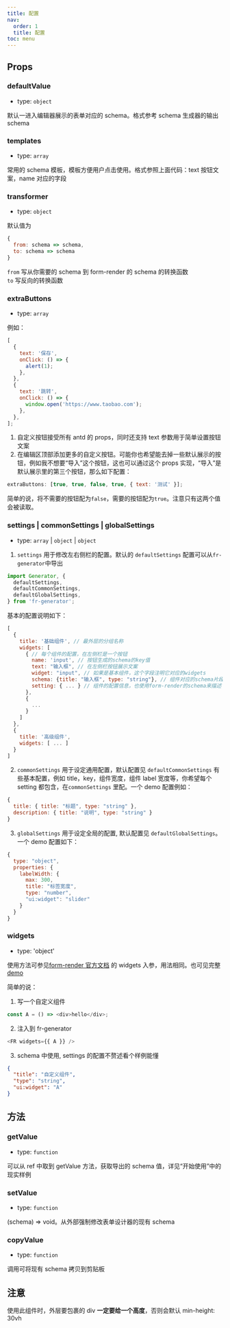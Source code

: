 ```yaml
---
title: 配置
nav:
  order: 1
  title: 配置
toc: menu
---
```


## Props

### defaultValue

- type: `object`

默认一进入编辑器展示的表单对应的 schema。格式参考 schema 生成器的输出 schema

### templates

- type: `array`

常用的 schema 模板，模板方便用户点击使用。格式参照上面代码：text 按钮文案，name 对应的字段

### transformer

- type: `object`

默认值为

```js
{
  from: schema => schema,
  to: schema => schema
}
```

`from` 写从你需要的 schema 到 form-render 的 schema 的转换函数  
`to` 写反向的转换函数

### extraButtons

- type: `array`

例如：

```js
[
  {
    text: '保存',
    onClick: () => {
      alert(1);
    },
  },
  {
    text: '跳转',
    onClick: () => {
      window.open('https://www.taobao.com');
    },
  },
];
```

1. 自定义按钮接受所有 antd 的 props，同时还支持 text 参数用于简单设置按钮文案
2. 在编辑区顶部添加更多的自定义按钮。可能你也希望能去掉一些默认展示的按钮，例如我不想要“导入”这个按钮，这也可以通过这个 props 实现，“导入”是默认展示里的第三个按钮，那么如下配置：

```js
extraButtons: [true, true, false, true, { text: '测试' }];
```

简单的说，将不需要的按钮配为`false`，需要的按钮配为`true`。注意只有这两个值会被读取。

### settings | commonSettings | globalSettings

- type: `array` | `object` | `object`

1. `settings` 用于修改左右侧栏的配置。默认的 `defaultSettings` 配置可以从`fr-generator`中导出

```js
import Generator, {
  defaultSettings,
  defaultCommonSettings,
  defaultGlobalSettings,
} from 'fr-generator';
```

基本的配置说明如下：

```js
[
  {
    title: '基础组件', // 最外层的分组名称
    widgets: [
      { // 每个组件的配置，在左侧栏是一个按钮
        name: 'input', // 按钮生成的schema的key值
        text: "输入框", // 在左侧栏按钮展示文案
        widget: "input", // 如果是基本组件，这个字段注明它对应的widgets
        schema: {title: "输入框", type: "string"}, // 组件对应的schema片段
        setting: { ... } // 组件的配置信息，也使用form-render的schema来描述
      },
      {
        ...
      }
    ]
  },
  {
    title: '高级组件',
    widgets: [ ... ]
  }
]
```

2. `commonSettings` 用于设定通用配置，默认配置见 `defaultCommonSettings`
   有些基本配置，例如 title，key，组件宽度，组件 label 宽度等，你希望每个 setting 都包含，在`commonSettings` 里配。一个 demo 配置例如：

```js
{
  title: { title: "标题", type: "string" },
  description: { title: "说明", type: "string" }
}
```

3. `globalSettings` 用于设定全局的配置, 默认配置见 `defaultGlobalSettings`。一个 demo 配置如下：

```js
{
  type: "object",
  properties: {
    labelWidth: {
      max: 300,
      title: "标签宽度",
      type: "number",
      "ui:widget": "slider"
    }
  }
}
```

### widgets

- type: 'object'

使用方法可参见[form-render 官方文档](https://x-render.gitee.io/form-render/config/props#widgets) 的 widgets 入参，用法相同。也可见完整[demo](/demo#左右侧栏配置--自定义组件)

简单的说：

1. 写一个自定义组件

```js
const A = () => <div>hello</div>;
```

2. 注入到 fr-generator

```js
<FR widgets={{ A }} />
```

3. schema 中使用, settings 的配置不赘述看个样例能懂

```json
{
  "title": "自定义组件",
  "type": "string",
  "ui:widget": "A"
}
```

## 方法

### getValue

- type: `function`

可以从 ref 中取到 getValue 方法，获取导出的 schema 值，详见“开始使用”中的现实样例

### setValue

- type: `function`

(schema) => void。从外部强制修改表单设计器的现有 schema

### copyValue

- type: `function`

调用可将现有 schema 拷贝到剪贴板

## 注意

使用此组件时，外层要包裹的 div **一定要给一个高度**，否则会默认 min-height: 30vh
